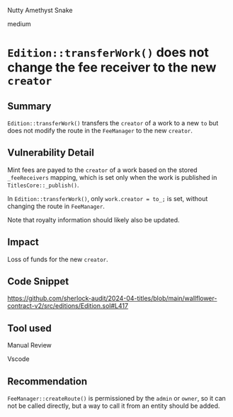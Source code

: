 Nutty Amethyst Snake

medium

# `Edition::transferWork()` does not change the fee receiver to the new `creator`

## Summary

`Edition::transferWork()` transfers the `creator` of a work to a new `to` but does not modify the route in the `FeeManager` to the new `creator`.

## Vulnerability Detail

Mint fees are payed to the `creator` of a work based on the stored `_feeReceivers` mapping, which is set only when the work is published in `TitlesCore::_publish()`.

In `Edition::transferWork()`, only `work.creator = to_;` is set, without changing the route in `FeeManager`.

Note that royalty information should likely also be updated.

## Impact

Loss of funds for the new `creator`.

## Code Snippet

https://github.com/sherlock-audit/2024-04-titles/blob/main/wallflower-contract-v2/src/editions/Edition.sol#L417

## Tool used

Manual Review

Vscode

## Recommendation

`FeeManager::createRoute()` is permissioned by the `admin` or `owner`, so it can not be called directly, but a way to call it from an entity should be added.
